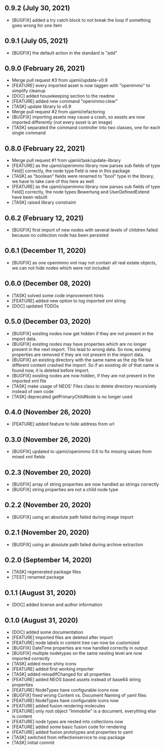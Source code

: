 ## 0.9.2 (July 30, 2021)
  - [BUGFIX] added a try catch block to not break the loop if something goes wrong for one item

## 0.9.1 (July 05, 2021)
  - [BUGFIX] the default action in the standard is "add"

## 0.9.0 (February 26, 2021)
  - Merge pull request #3 from ujamii/update-v0.9
  - [FEATURE] every imported asset is now taggen with "openimmo" to simplify cleanup
  - [DOC] added housekeeping section to the readme
  - [FEATURE] added new command "openimmo:clear"
  - [TASK] update library to v0.9
  - Merge pull request #2 from ujamii/refactoring
  - [BUGFIX] importing assets may cause a crash, so assets are now imported differently (not every asset is an image)
  - [TASK] separated the command controller into two classes, one for each single command

## 0.8.0 (February 22, 2021)
  - Merge pull request #1 from ujamii/task/update-library
  - [FEATURE] as the ujamii/openimmo library now parses sub fields of type Feld[] correctly, the node type Feld is new in this package
  - [TASK] as "boolean" fields were renamed to "bool" type in the library, we have to take care of this here as well
  - [FEATURE] as the ujamii/openimmo library now parses sub fields of type Feld[] correctly, the node types Bewertung and UserDefinedExtend have been rebuilt
  - [TASK] raised library constraint

## 0.6.2 (February 12, 2021)
  - [BUGFIX] first import of new nodes with several levels of children failed because no collection node has been persisted

## 0.6.1 (December 11, 2020)
  - [BUGFIX] as one openimmo xml may not contain all real estate objects, we can not hide nodes which were not included

## 0.6.0 (December 08, 2020)
  - [TASK] solved some code improvement hints
  - [FEATURE] added new option to log imported xml string
  - [DOC] updated TODOs

## 0.5.0 (December 03, 2020)
  - [BUGFIX] existing nodes now get hidden if they are not present in the import data.
  - [BUGFIX] existing nodes may have properties which are no longer present in the next import. This lead to wrong data. So now, existing properties are removed if they are not present in the import data.
  - [BUGFIX] an existing directory with the same name as the zip file but different content crashed the import. So if an existing dir of that name is found now, it is deleted before import. 
  - [BUGFIX] existing nodes are now hidden, if they are not present in the imported xml file 
  - [TASK] make usage of NEOS' Files class to delete directory recursively instead of own code 
  - [TASK] deprecated getPrimaryChildNode is no longer used

## 0.4.0 (November 26, 2020)
  - [FEATURE] added feature to hide address from url

## 0.3.0 (November 26, 2020)
  - [BUGFIX] updated to ujamii/openimmo 0.6 to fix missing values from mixed xml fields

## 0.2.3 (November 20, 2020)
  - [BUGFIX] array of string properties are now handled as strings correctly
  - [BUGFIX] string properties are not a child node type

## 0.2.2 (November 20, 2020)
  - [BUGFIX] using an absolute path failed during image import

## 0.2.1 (November 20, 2020)
  - [BUGFIX] using an absolute path failed during archive extraction

## 0.2.0 (September 14, 2020)
  - [TASK] regenerated package files
  - [TEST] renamed package

## 0.1.1 (August 31, 2020)
  - [DOC] added license and author information

## 0.1.0 (August 31, 2020)
  - [DOC] added some documentation
  - [FEATURE] imported files are deleted after import 
  - [FEATURE] node labels in content tree can now be customized 
  - [BUGFIX] DateTime properties are now handled correctly in output 
  - [BUGFIX] multiple nodetypes on the same nesting level are now imported correctly
  - [TASK] added more shiny icons
  - [FEATURE] added first working importer
  - [TASK] added reloadIfChanged for all properties 
  - [FEATURE] added NEOS based assets instead of base64 string properties
  - [FEATURE] NodeTypes have configurable icons now
  - [BUGFIX] fixed wrong Content vs. Document Naming of yaml files 
  - [FEATURE] NodeTypes have configurable icons now
  - [FEATURE] added fusion rendering molecules
  - [FEATURE] only root object "Immobilie" is a document, everything else is content 
  - [FEATURE] node types are nested into collections now 
  - [FEATURE] added some basic fusion code for rendering
  - [FEATURE] added fusion prototypes and properties to yaml
  - [TASK] switched from reflectionservice to oop package
  - [TASK] initial commit

